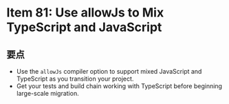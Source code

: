 # Item 81: Use allowJs to Mix TypeScript and JavaScript

## 要点

- Use the `allowJs` compiler option to support mixed JavaScript and TypeScript as you transition your project.
- Get your tests and build chain working with TypeScript before beginning large-scale migration.
